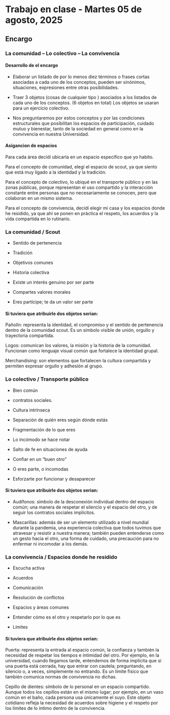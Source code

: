 # Trabajo en clase - Martes 05 de agosto, 2025

## Encargo

### La comunidad – Lo colectivo – La convivencia

#### Desarrollo de el encargo

- Elaborar un listado de por lo menos diez términos o frases cortas asociadas a cada uno de los conceptos, pueden ser sinónimos, situaciones, expresiones entre otras posibilidades.

- Traer 3 objetos (cosas de cualquier tipo ) asociados a los listados de cada uno de los conceptos. (6 objetos en total) Los objetos se usaran para un ejercicio colectivo.

- Nos preguntaremos por estos conceptos y por las condiciones estructurales que posibilitan los espacios de participación, cuidado mutuo y bienestar, tanto de la sociedad en general como en la convivencia en nuestra Universidad. 

#### Asigancion de espacios

Para cada área decidí ubicarla en un espacio específico que yo habito.

Para el concepto de comunidad, elegí el espacio de scout, ya que siento que está muy ligado a la identidad y la tradición.

Para el concepto de colectivo, lo ubiqué en el transporte público y en las zonas públicas, porque representan el uso compartido y la interacción constante entre personas que no necesariamente se conocen, pero que colaboran en un mismo sistema.

Para el concepto de convivencia, decidí elegir mi casa y los espacios donde he residido, ya que ahí se ponen en práctica el respeto, los acuerdos y la vida compartida en lo rutinario.

### La comunidad / Scout

- Sentido de pertenencia

- Tradición

- Objetivos comunes

- Historia colectiva

- Existe un interés genuino por ser parte

- Compartes valores morales

- Eres partícipe; te da un valor ser parte

#### Si tuviera que atribuirle dos objetos serian:

Pañolín: representa la identidad, el compromiso y el sentido de pertenencia dentro de la comunidad scout. Es un símbolo visible de unión, orgullo y trayectoria compartida.

Logos: comunican los valores, la misión y la historia de la comunidad. Funcionan como lenguaje visual común que fortalece la identidad grupal.

Merchandising: son elementos que fortalecen la cultura compartida y permiten expresar orgullo y adhesión al grupo.

### Lo colectivo / Transporte público

- Bien común

- contratos sociales.

- Cultura intrínseca

- Separación de quién eres según dónde estás

- Fragmentación de lo que eres

- Lo incómodo se hace notar

- Salto de fe en situaciones de ayuda

- Confiar en un “buen otro”

- O eres parte, o incomodas

- Esforzarte por funcionar y desaparecer

#### Si tuviera que atribuirle dos objetos serian: 

- Audífonos: símbolo de la desconexión individual dentro del espacio común; una manera de respetar el silencio y el espacio del otro, y de seguir los contratos sociales implícitos.

- Mascarillas: además de ser un elemento utilizado a nivel mundial durante la pandemia, una experiencia colectiva que todos tuvimos que atravesar y resistir a nuestra manera; también pueden entenderse como un gesto hacia el otro, una forma de cuidado, una precaución para no enfermar ni incomodar a los demás.

### La convivencia / Espacios donde he residido

- Escucha activa

- Acuerdos

- Comunicación

- Resolución de conflictos

- Espacios y áreas comunes

- Entender cómo es el otro y respetarlo por lo que es

- Límites

#### Si tuviera que atribuirle dos objetos serian: 

Puerta: representa la entrada al espacio común, la confianza y también la necesidad de respetar los tiempos e intimidad del otro. Por ejemplo, en la universidad, cuando llegamos tarde, entendemos de forma implícita que si una puerta está cerrada, hay que entrar con cautela; preguntando, en silencio o, a veces, simplemente no entrando. Es un límite físico que también comunica normas de convivencia no dichas.

Cepillo de dientes: símbolo de lo personal en un espacio compartido. Aunque todos los cepillos están en el mismo lugar; por ejemplo, en un vaso común en el baño, cada persona usa únicamente el suyo. Este objeto cotidiano refleja la necesidad de acuerdos sobre higiene y el respeto por los límites de lo íntimo dentro de la convivencia.
